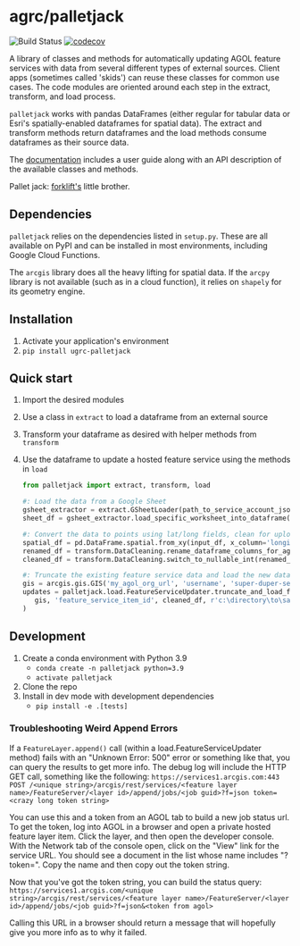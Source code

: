 # agrc/palletjack

![Build Status](https://github.com/agrc/palletjack/workflows/Build%20and%20Test/badge.svg)
[![codecov](https://codecov.io/gh/agrc/palletjack/branch/main/graph/badge.svg)](https://codecov.io/gh/agrc/palletjack)

A library of classes and methods for automatically updating AGOL feature services with data from several different types of external sources. Client apps (sometimes called 'skids') can reuse these classes for common use cases. The code modules are oriented around each step in the extract, transform, and load process.

`palletjack` works with pandas DataFrames (either regular for tabular data or Esri's spatially-enabled dataframes for spatial data). The extract and transform methods return dataframes and the load methods consume dataframes as their source data.

The [documentation](./docs/README.md) includes a user guide along with an API description of the available classes and methods.

Pallet jack: [forklift's](https://www.github.com/agrc/forklift) little brother.

## Dependencies

`palletjack` relies on the dependencies listed in `setup.py`. These are all available on PyPI and can be installed in most environments, including Google Cloud Functions.

The `arcgis` library does all the heavy lifting for spatial data. If the `arcpy` library is not available (such as in a cloud function), it relies on `shapely` for its geometry engine.

## Installation

1. Activate your application's environment
1. `pip install ugrc-palletjack`

## Quick start

1. Import the desired modules
1. Use a class in `extract` to load a dataframe from an external source
1. Transform your dataframe as desired with helper methods from `transform`
1. Use the dataframe to update a hosted feature service using the methods in `load`

   ```python
   from palletjack import extract, transform, load

   #: Load the data from a Google Sheet
   gsheet_extractor = extract.GSheetLoader(path_to_service_account_json)
   sheet_df = gsheet_extractor.load_specific_worksheet_into_dataframe(sheet_id, 'title of desired sheet', by_title=True)

   #: Convert the data to points using lat/long fields, clean for uploading
   spatial_df = pd.DataFrame.spatial.from_xy(input_df, x_column='longitude', y_column='latitude')
   renamed_df = transform.DataCleaning.rename_dataframe_columns_for_agol(spatial_df)
   cleaned_df = transform.DataCleaning.switch_to_nullable_int(renamed_df, ['an_int_field_with_null_values'])

   #: Truncate the existing feature service data and load the new data
   gis = arcgis.gis.GIS('my_agol_org_url', 'username', 'super-duper-secure-password')
   updates = palletjack.load.FeatureServiceUpdater.truncate_and_load_features(
      gis, 'feature_service_item_id', cleaned_df, r'c:\directory\to\save\truncated\data\in\case\of\error'
   )
   ```

## Development

1. Create a conda environment with Python 3.9
   - `conda create -n palletjack python=3.9`
   - `activate palletjack`
1. Clone the repo
1. Install in dev mode with development dependencies
   - `pip install -e .[tests]`

### Troubleshooting Weird Append Errors

If a `FeatureLayer.append()` call (within a load.FeatureServiceUpdater method) fails with an "Unknown Error: 500" error or something like that, you can query the results to get more info. The debug log will include the HTTP GET call, something like the following:
`https://services1.arcgis.com:443 POST /<unique string>/arcgis/rest/services/<feature layer name>/FeatureServer/<layer id>/append/jobs/<job guid>?f=json token=<crazy long token string>`

You can use this and a token from an AGOL tab to build a new job status url. To get the token, log into AGOL in a browser and open a private hosted feature layer item. Click the layer, and then open the developer console. With the Network tab of the console open, click on the "View" link for the service URL. You should see a document in the list whose name includes "?token=<really long token string>". Copy the name and then copy out the token string.

Now that you've got the token string, you can build the status query:
`https://services1.arcgis.com/<unique string>/arcgis/rest/services/<feature layer name>/FeatureServer/<layer id>/append/jobs/<job guid>?f=json&<token from agol>`

Calling this URL in a browser should return a message that will hopefully give you more info as to why it failed.
